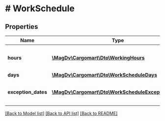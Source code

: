 # # WorkSchedule

## Properties

Name | Type | Description | Notes
------------ | ------------- | ------------- | -------------
**hours** | [**\MagDv\Cargomart\Dto\WorkingHours**](WorkingHours.md) | Время работы по умолчанию для всех дней недели |
**days** | [**\MagDv\Cargomart\Dto\WorkScheduleDays**](WorkScheduleDays.md) |  |
**exception_dates** | [**\MagDv\Cargomart\Dto\WorkScheduleExceptionDate[]**](WorkScheduleExceptionDate.md) | Информация о работе на определенные даты | [optional]

[[Back to Model list]](../../README.md#models) [[Back to API list]](../../README.md#endpoints) [[Back to README]](../../README.md)
